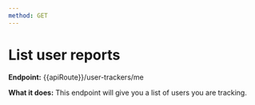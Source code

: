 ```yaml
---
method: GET
---
```


# List user reports

**Endpoint:** {{apiRoute}}/user-trackers/me

**What it does:** This endpoint will give you a list of users you are tracking. 


